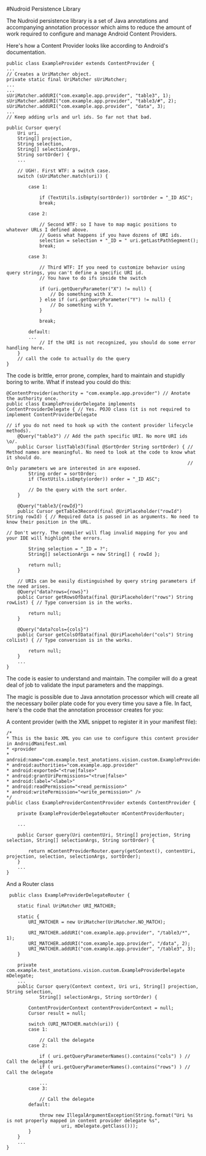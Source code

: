 #Nudroid Persistence Library

The Nudroid persistence library is a set of Java annotations and accompanying annotation processor which aims to reduce
the amount of work required to configure and manage Android Content Providers.

Here's how a Content Provider looks like according to Android's documentation.

    public class ExampleProvider extends ContentProvider {
    ...
    // Creates a UriMatcher object.
    private static final UriMatcher sUriMatcher;
    ...
    ...
    sUriMatcher.addURI("com.example.app.provider", "table3", 1);
    sUriMatcher.addURI("com.example.app.provider", "table3/#", 2);
    sUriMatcher.addURI("com.example.app.provider", "data", 3);
    ...
    // Keep adding urls and url ids. So far not that bad.

    public Cursor query(
        Uri uri,
        String[] projection,
        String selection,
        String[] selectionArgs,
        String sortOrder) {
        ...
    
        // UGH!. First WTF: a switch case.
        switch (sUriMatcher.match(uri)) {

            case 1:

                if (TextUtils.isEmpty(sortOrder)) sortOrder = "_ID ASC";
                break;

            case 2:

                // Second WTF: so I have to map magic positions to whatever URLs I defined above.
                // Guess what happens if you have dozens of URI ids.
                selection = selection + "_ID = " uri.getLastPathSegment();
                break;
                
            case 3:

                // Third WTF: If you need to customize behavior using query strings, you can't define a specific URI id.
                // You have to do ifs inside the switch 
                
                if (uri.getQueryParameter("X") != null) {
                    // Do something with X.
                } else if (uri.getQueryParameter("Y") != null) {
                    // Do something with Y.
                }
                
                break;

            default:
            ...
                // If the URI is not recognized, you should do some error handling here.
        }
        // call the code to actually do the query
    } 

The code is brittle, error prone, complex, hard to maintain and stupidly boring to write. What if instead you could do
this:

    @ContentProvider(authority = "com.example.app.provider") // Anotate the authority once.
    public class ExampleProviderDelegate implements ContentProviderDelegate { // Yes. POJO class (it is not required to implement ContentProviderDelegate
                                                                              // if you do not need to hook up with the content provider lifecycle methods). 
        @Query("table3") // Add the path specific URI. No more URI ids \o/.
        public Cursor listTable3(final @SortOrder String sortOrder) { // Method names are meaningful. No need to look at the code to know what it should do.
                                                                      // Only parameters we are interested in are exposed.
            String order = sortOrder;
            if (TextUtils.isEmpty(order)) order = "_ID ASC";
    
            // Do the query with the sort order.
        }
    
        @Query("table3/{rowId}")
        public Cursor getTable3Record(final @UriPlaceholder("rowId") String rowId) { // Required data is passed in as arguments. No need to know their position in the URL.
                                                                                     // Don't worry. The compiler will flag invalid mapping for you and your IDE will highlight the errors.
            
            String selection = "_ID = ?";
            String[] selectionArgs = new String[] { rowId };
    
            return null;
        }
    
        // URIs can be easily distinguished by query string parameters if the need arises.
        @Query("data?rows={rows}")
        public Cursor getRowsOfData(final @UriPlaceholder("rows") String rowList) { // Type conversion is in the works.
    
            return null;
        }
    
        @Query("data?cols={cols}")
        public Cursor getColsOfData(final @UriPlaceholder("cols") String colList) { // Type conversion is in the works.
    
            return null;
        }
        ...
    }
    
The code is easier to understand and maintain. The compiler will do a great deal of job to validate the input parameters
and the mappings.

The magic is possible due to Java annotation processor which will create all the necessary boiler plate code for you
every time you save a file. In fact, here's the code that the annotation processor creates for you:

 A content provider (with the XML snippet to register it in your manifest file):
 
    /*
    * This is the basic XML you can use to configure this content provider in AndroidManifest.xml
    * <provider
    * android:name="com.example.test_anotations.vision.custom.ExampleProviderContentProvider"
    * android:authorities="com.example.app.provider"
    * android:exported="<true|false>"
    * android:grantUriPermissions="<true|false>"
    * android:label="<label>"
    * android:readPermission="<read_permission>"
    * android:writePermission="<write_permission>" />
    */
    public class ExampleProviderContentProvider extends ContentProvider {
    
        private ExampleProviderDelegateRouter mContentProviderRouter;
    
        ...
    
        public Cursor query(Uri contentUri, String[] projection, String selection, String[] selectionArgs, String sortOrder) {
    
            return mContentProviderRouter.query(getContext(), contentUri, projection, selection, selectionArgs, sortOrder);
        }
        ...
    }

 And a Router class
 
     public class ExampleProviderDelegateRouter {
    
        static final UriMatcher URI_MATCHER;
    
        static {
            URI_MATCHER = new UriMatcher(UriMatcher.NO_MATCH);
    
            URI_MATCHER.addURI("com.example.app.provider", "/table3/*", 1);
            URI_MATCHER.addURI("com.example.app.provider", "/data", 2);
            URI_MATCHER.addURI("com.example.app.provider", "/table3", 3);
        }
    
        private com.example.test_anotations.vision.custom.ExampleProviderDelegate mDelegate;
        ...
        public Cursor query(Context context, Uri uri, String[] projection, String selection,
                String[] selectionArgs, String sortOrder) {
    
            ContentProviderContext contentProviderContext = null;
            Cursor result = null;
            
            switch (URI_MATCHER.match(uri)) {
            case 1:
                                
                // Call the delegate
            case 2:
                
                if ( uri.getQueryParameterNames().contains("cols") ) // Call the delegate
                if ( uri.getQueryParameterNames().contains("rows") ) // Call the delegate
                
                ...
            case 3:
                                
                // Call the delegate
            default:
            
                throw new IllegalArgumentException(String.format("Uri %s is not properly mapped in content provider delegate %s",
                        uri, mDelegate.getClass()));
            }
        }
        ...    
    }